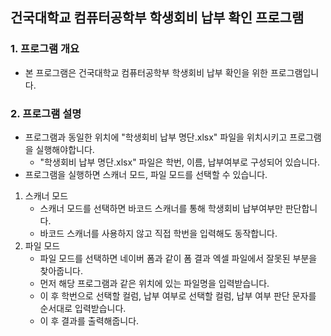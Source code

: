 ## 건국대학교 컴퓨터공학부 학생회비 납부 확인 프로그램

### 1. 프로그램 개요

- 본 프로그램은 건국대학교 컴퓨터공학부 학생회비 납부 확인을 위한 프로그램입니다.

### 2. 프로그램 설명

- 프로그램과 동일한 위치에 "학생회비 납부 명단.xlsx" 파일을 위치시키고 프로그램을 실행해야합니다.
    - "학생회비 납부 명단.xlsx" 파일은 학번, 이름, 납부여부로 구성되어 있습니다.
- 프로그램을 실행하면 스캐너 모드, 파일 모드를 선택할 수 있습니다.

1. 스캐너 모드
    - 스캐너 모드를 선택하면 바코드 스캐너를 통해 학생회비 납부여부만 판단합니다.
    - 바코드 스캐너를 사용하지 않고 직접 학번을 입력해도 동작합니다.
2. 파일 모드
    - 파일 모드를 선택하면 네이버 폼과 같이 폼 결과 엑셀 파일에서 잘못된 부분을 찾아줍니다.
    - 먼저 해당 프로그램과 같은 위치에 있는 파일명을 입력받습니다.
    - 이 후 학번으로 선택할 컬럼, 납부 여부로 선택할 컬럼, 납부 여부 판단 문자를 순서대로 입력받습니다.
    - 이 후 결과를 출력해줍니다.


